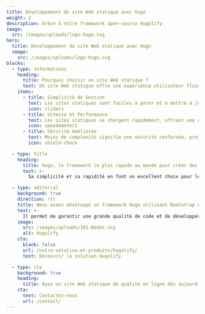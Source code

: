 ```yaml
---
title: Développement de site Web statique avec Hugo
weight: 2
description: Grâce à notre framework open-source Hugolify.
image:
  src: /images/uploads/logo-hugo.svg
hero:
  title: Développement de site Web statique avec Hugo
  image:
    src: /images/uploads/logo-hugo.svg
blocks:
  - type: informations
    heading:
      title: Pourquoi choisir un site Web statique ?
      text: Un site Web statique offre une expérience utilisateur fluide et rapide. Il se charge rapidement, est sécurisé, et est facile à maintenir. Cela signifie une rétention plus élevée des visiteurs, une meilleure sécurité, et moins de tracas de gestion.
    items:
      - title: Simplicité de Gestion
        text: Les sites statiques sont faciles à gérer et à mettre à jour, vous permettant de vous concentrer sur le contenu.
        icon: sliders
      - title: Vitesse et Performance
        text: Les sites statiques se chargent rapidement, offrant une expérience utilisateur exceptionnelle.
        icon: speedometer2
      - title: Sécurité Améliorée
        text: Moins de complexité signifie une sécurité renforcée, protégeant votre site contre les menaces.
        icon: shield-check

  - type: title
    heading:
      title: Hugo, le framework le plus rapide au monde pour créer des sites Web
      text: >-
        Sa simplicité et sa rapidité en font un excellent choix pour les sites Web statiques. Nous pouvons personnaliser votre site Web Hugo pour qu'il réponde à vos besoins spécifiques. Que vous souhaitiez un blog, une page personnelle ou un site Web professionnel, Hugo peut tout gérer efficacement.

  - type: editorial
    background: true
    direction: rtl
    title: Nous avons développé un framework Hugo utilisant Bootstrap et Decap CMS
    text: >-
      Il permet de garantir une grande qualité de code et de développer plus rapidement.
    image:
      src: /images/uploads/181.Nodes.svg
      alt: Hugolify
    cta:
      blank: false
      url: /notre-solution-et-produits/hugolify/
      text: Découvrir la solution Hugolify

  - type: cta
    background: true
    heading:
      title: Ayez un site Web statique de qualité en ligne dès aujourd’hui
    cta:
      text: Contactez-nous
      url: /contact/
---
```

